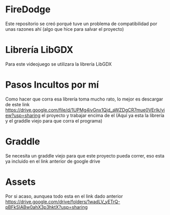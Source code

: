 # FireDodge
Este repositorio se creó porqué tuve un problema de compatibilidad por unas razones ahí (algo que hice para salvar el proyecto)

# Librería LibGDX
Para este videojuego se utilizara la librería LibGDX

# Pasos Incultos por mí
Como hacer que corra esa librería toma mucho rato, lo mejor es descargar de este link https://drive.google.com/file/d/1UPMg4ivGnx1Qjd_aWZDgCR7mue0VErIk/view?usp=sharing el proyecto y trabajar encima de el (Aquí ya esta la librería y el graddle viejo para que corra el programa) 

# Graddle
Se necesita un graddle viejo para que este proyecto pueda correr, eso esta ya incluido en el link anterior de google drive

# Assets
Por si acaso, aunquea todo esta en el link dado anterior https://drive.google.com/drive/folders/1wadLV_yETrQ-pBFkSIABw0ahX3p3hktX?usp=sharing
